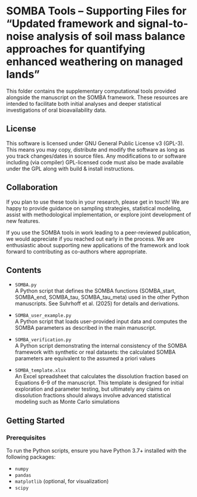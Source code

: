 # SOMBA Tools – Supporting Files for “Updated framework and signal-to-noise analysis of soil mass balance approaches for quantifying enhanced weathering on managed lands”

This folder contains the supplementary computational tools provided alongside the manuscript on the SOMBA framework. These resources are intended to facilitate both initial analyses and deeper statistical investigations of oral bioavailability data.


## License

This software is licensed under GNU General Public License v3 (GPL-3). This means you may copy, distribute and modify the software as long as you track changes/dates in source files. Any modifications to or software including (via compiler) GPL-licensed code must also be made available under the GPL along with build & install instructions.


## Collaboration

If you plan to use these tools in your research, please get in touch! We are happy to provide guidance on sampling strategies, statistical modeling, assist with methodological implementation, or explore joint development of new features.

If you use the SOMBA tools in work leading to a peer-reviewed publication, we would appreciate if you reached out early in the process. We are enthusiastic about supporting new applications of the framework and look forward to contributing as co-authors where appropriate.


## Contents

- `SOMBA.py`  
A Python script that defines the SOMBA functions (SOMBA_start, SOMBA_end, SOMBA_tau, SOMBA_tau_meta) used in the other Python manuscripts. See Suhrhoff et al. (2025) for details and derivations.

- `SOMBA_user_example.py`  
A Python script that loads user-provided input data and computes the SOMBA parameters as described in the main manuscript.

- `SOMBA_verification.py`  
A Python script demonstrating the internal consistency of the SOMBA framework with synthetic or real datasets: the calculated SOMBA parameters are equivalent to the assumed a priori values 

- `SOMBA_template.xlsx`  
An Excel spreadsheet that calculates the dissolution fraction based on Equations 6–9 of the manuscript. This template is designed for initial exploration and parameter testing, but ultimately any claims on dissolution fractions should always involve advanced statistical modeling such as Monte Carlo simulations


## Getting Started

### Prerequisites

To run the Python scripts, ensure you have Python 3.7+ installed with the following packages:

- `numpy`
- `pandas`
- `matplotlib` (optional, for visualization)
- `scipy`
